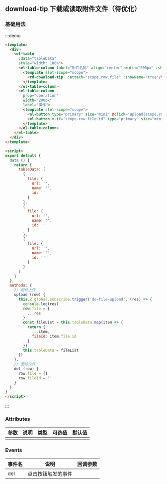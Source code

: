 ## download-tip 下载或读取附件文件（待优化）

### 基础用法

:::demo

```html
<template>
  <div>
    <el-table
      :data="tableData"
      style="width: 100%">
      <el-table-column label="附件名称" align="center" width="200px" :show-overflow-tooltip="true">
        <template slot-scope="scope">
          <rd-download-tip  :attach="scope.row.file" :showName="true"/>
        </template>
      </el-table-column>
      <el-table-column
        prop="operation"
        width="200px"
        label="操作">
        <template slot-scope="scope">
          <el-button type="primary" size="mini" @click="upload(scope.row)">上传</el-button>
          <el-button v-if="scope.row.file.id" type="primary" size="mini" @click="del(scope.row)">删除</el-button>
        </template>
      </el-table-column>
    </el-table>
  </div>
</template>

<script>
export default {
  data () {
    return {
      tableData: [
        {
          file: {
            url: '',
            name: '',
            id: ''
          }
        },
        {
          file: {
            url: '',
            name: '',
            id: ''
          }
        },
        {
          file: {
            url: '',
            name: '',
            id: ''
          }
        }
      ]
    }
  },
  methods: {
    // 附件上传
    upload (row) {
      this.Z.global.subscribe.trigger('do-file-upload', (res) => {
        console.log(res)
        row.file = {
          ...res
        }
        const fileList = this.tableData.map(item => {
          return {
            ...item,
            fileId: item.file.id
          }
        })
        this.tableData = fileList
      })
    },
    // 删除文件
    del (row) {
      row.file = {}
      row.fileId = ''
    }
  }
}
</script>
```

:::


### Attributes

| 参数  | 说明  | 类型  | 可选值  | 默认值  |
|:----------|:----------|:----------|:----------|:----------|
|     |     |     |     |     |


### Events

| 事件名 | 说明               | 回调参数 |
| ------ | ------------------ | -------- |
| del  | 点击按钮触发的事件 |  |
